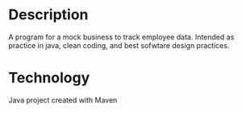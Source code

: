 # Description

A program for a mock business to track employee data. Intended as practice
in java, clean coding, and best sofwtare design practices.

# Technology 
Java project created with Maven
